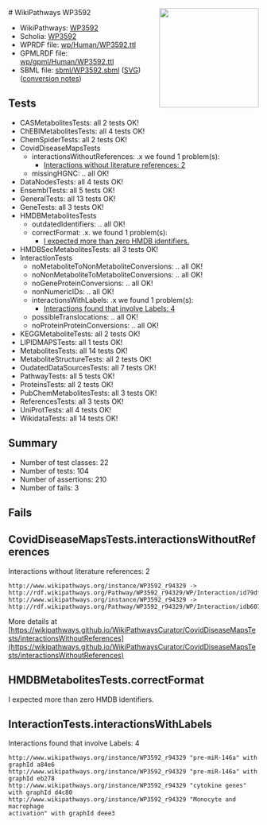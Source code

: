 <img style="float: right; width: 200px" src="../logo.png" />
# WikiPathways WP3592

* WikiPathways: [WP3592](https://identifiers.org/wikipathways:WP3592)
* Scholia: [WP3592](https://scholia.toolforge.org/wikipathways/WP3592)
* WPRDF file: [wp/Human/WP3592.ttl](../wp/Human/WP3592.ttl)
* GPMLRDF file: [wp/gpml/Human/WP3592.ttl](../wp/gpml/Human/WP3592.ttl)
* SBML file: [sbml/WP3592.sbml](../sbml/WP3592.sbml) ([SVG](../sbml/WP3592.svg)) ([conversion notes](../sbml/WP3592.txt))

## Tests
* CASMetabolitesTests: all 2 tests OK!
* ChEBIMetabolitesTests: all 4 tests OK!
* ChemSpiderTests: all 2 tests OK!
* CovidDiseaseMapsTests
    * interactionsWithoutReferences: .x we found 1 problem(s):
        * [Interactions without literature references: 2](#2e295930)
    * missingHGNC: .. all OK!
* DataNodesTests: all 4 tests OK!
* EnsemblTests: all 5 tests OK!
* GeneralTests: all 13 tests OK!
* GeneTests: all 3 tests OK!
* HMDBMetabolitesTests
    * outdatedIdentifiers: .. all OK!
    * correctFormat: .x. we found 1 problem(s):
        * [I expected more than zero HMDB identifiers.](#ad154c1e)
* HMDBSecMetabolitesTests: all 3 tests OK!
* InteractionTests
    * noMetaboliteToNonMetaboliteConversions: .. all OK!
    * noNonMetaboliteToMetaboliteConversions: .. all OK!
    * noGeneProteinConversions: .. all OK!
    * nonNumericIDs: .. all OK!
    * interactionsWithLabels: .x we found 1 problem(s):
        * [Interactions found that involve Labels: 4](#630d267b)
    * possibleTranslocations: .. all OK!
    * noProteinProteinConversions: .. all OK!
* KEGGMetaboliteTests: all 2 tests OK!
* LIPIDMAPSTests: all 1 tests OK!
* MetabolitesTests: all 14 tests OK!
* MetaboliteStructureTests: all 2 tests OK!
* OudatedDataSourcesTests: all 7 tests OK!
* PathwayTests: all 5 tests OK!
* ProteinsTests: all 2 tests OK!
* PubChemMetabolitesTests: all 3 tests OK!
* ReferencesTests: all 3 tests OK!
* UniProtTests: all 4 tests OK!
* WikidataTests: all 14 tests OK!


## Summary

* Number of test classes: 22
* Number of tests: 104
* Number of assertions: 210
* Number of fails: 3

## Fails

<a name="2e295930" />

## CovidDiseaseMapsTests.interactionsWithoutReferences

Interactions without literature references: 2
```
http://www.wikipathways.org/instance/WP3592_r94329 -> http://rdf.wikipathways.org/Pathway/WP3592_r94329/WP/Interaction/id79dfb402
http://www.wikipathways.org/instance/WP3592_r94329 -> http://rdf.wikipathways.org/Pathway/WP3592_r94329/WP/Interaction/idb607b62c
```

More details at [https://wikipathways.github.io/WikiPathwaysCurator/CovidDiseaseMapsTests/interactionsWithoutReferences](https://wikipathways.github.io/WikiPathwaysCurator/CovidDiseaseMapsTests/interactionsWithoutReferences)

<a name="ad154c1e" />

## HMDBMetabolitesTests.correctFormat

I expected more than zero HMDB identifiers.
<a name="630d267b" />

## InteractionTests.interactionsWithLabels

Interactions found that involve Labels: 4
```
http://www.wikipathways.org/instance/WP3592_r94329 "pre-miR-146a" with graphId a84e6
http://www.wikipathways.org/instance/WP3592_r94329 "pre-miR-146a" with graphId eb278
http://www.wikipathways.org/instance/WP3592_r94329 "cytokine genes" with graphId d4c80
http://www.wikipathways.org/instance/WP3592_r94329 "Monocyte and macrophage 
activation" with graphId deee3
```

